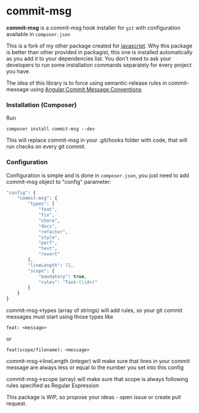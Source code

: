 # commit-msg

**commit-msg** is a commit-msg hook installer for `git` with configuration available in `composer.json`

This is a fork of my other package created for [javascript](https://github.com/maxorlovsky/git-commit-msg). Why this package is better than other provided in packagist, this one is installed automatically as you add it to your dependencies list. You don't need to ask your developers to run some installation commands separately for every project you have.

The idea of this library is to force using semantic-release rules in commit-message using [Angular Commit Message Conventions](https://github.com/angular/angular.js/blob/master/DEVELOPERS.md#-git-commit-guidelines)

### Installation (Composer)

Run
```
composer install commit-msg --dev
```

This will replace commit-msg in your .git/hooks folder with code, that will run checks on every git commit.

### Configuration

Configuration is simple and is done in `composer.json`, you just need to add commit-msg object to "config" parameter:

```php
"config": {
    "commit-msg": {
        "types": [
            "feat",
            "fix",
            "chore",
            "docs",
            "refactor",
            "style",
            "perf",
            "test",
            "revert"
        ],
        "lineLength": 72,
        "scope": {
            "mandatory": true,
            "rules": "Task-(\\d+)"
        }
    }
}
```

commit-msg->types (array of strings) will add rules, so your git commit messages must start using those types like
```
feat: <message>
```

or

```
feat(scope/filename): <message>
```

commit-msg->lineLength (integer) will make sure that lines in your commit message are always less or equal to the number you set into this config

commit-msg->scope (array) will make sure that scope is always following rules specified as Regular Expression

This package is WIP, so propose your ideas - open issue or create pull request.